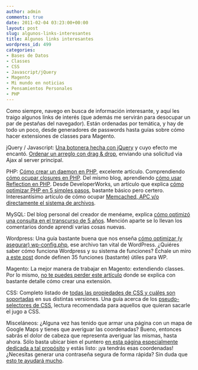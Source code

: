 ```yaml
---
author: admin
comments: true
date: 2011-02-04 03:23:00+00:00
layout: post
slug: algunos-links-interesantes
title: Algunos links interesantes
wordpress_id: 499
categories:
- Bases de Datos
- Classes
- CSS
- Javascript/jQuery
- Magento
- Mi mundo en noticias
- Pensamientos Personales
- PHP
---
```


Como siempre, navego en busca de información interesante, y aquí les traigo algunos links de interés (que además me servirán para desocupar un par de pestañas del navegador). Están ordenadas por temática, y hay de todo un poco, desde generadores de passwords hasta guías sobre cómo hacer extensiones de classes para Magento.
<!-- more -->

jQuery / Javascript:
[Una botonera hecha con jQuery](http://playground.mobily.pl/jquery/mobily-blocks/demo.html#) y cuyo efecto me encantó.
[Ordenar un arreglo con drag & drop](http://www.webresourcesdepot.com/wp-content/uploads/file/jquerydragdrop/), enviando una solicitud via Ajax al server principal.

PHP:
[Cómo crear un daemon en PHP](http://kevin.vanzonneveld.net/techblog/article/create_daemons_in_php/), excelente artículo.
Comprendiendo [cómo ocupar closures en PHP](http://codeutopia.net/blog/2009/02/20/closures-coming-in-php-53-and-thats-a-good-thing/).
Del mismo blog, aprendiendo [cómo usar Reflection en PHP](http://codeutopia.net/blog/2009/02/16/practical-uses-for-reflection/).
Desde DeveloperWorks, un artículo que explica [cómo optimizar PHP en 5 simples pasos](http://www.ibm.com/developerworks/opensource/library/os-5waystunelamp/index.html?cmp=dw&cpb=dwlin&ct=dwgra&cr=twitter&ccy=zz&csr=lambwam), bastante básico pero certero.
Interesantísimo artículo de cómo ocupar [Memcached, APC y/o directamente el sistema de archivos](http://www.rooftopsolutions.nl/blog/107).

MySQL:
Del blog personal del creador de menéame, explica [cómo optimizó una consulta en el transcurso de 5 años](http://gallir.wordpress.com/2011/02/02/optimizando-obsesivamente-las-consultas-al-mysql/). Mención aparte se lo llevan los comentarios donde aprendí varias cosas nuevas.

Wordpress:
Una guía bastante buena que nos enseña [cómo optimizar (y asegurar) wp-config.php](http://digwp.com/2010/08/pimp-your-wp-config-php/), ese archivo tan vital de WordPress.
¿Quiéres saber cómo funciona Wordpress y su sistema de funciones? Échale un miro [a este post](http://ayudawordpress.com/35-funciones-utiles-para-functions-php-en-wordpress/) donde definen 35 funciones (bastante) útiles para WP.

Magento:
La mejor manera de trabajar en Magento: extendiendo classes. Por lo mismo, [no te puedes perder este artículo](http://simonyoung.net/magento-tips/extending-an-existing-class-in-magento/) donde se explica con bastante detalle cómo crear una extensión.

CSS:
Completo listado de [todas las propiedades de CSS y cuáles son soportadas](http://css-infos.net/) en sus distintas versiones.
Una guía acerca de los [pseudo-selectores de CSS](http://www.suburban-glory.com/blog?page=125), lectura recomendada para aquellos que quieran sacarle el jugo a CSS.

Misceláneos:
¿Alguna vez has tenido que armar una página con un mapa de Google Maps y tienes que averiguar las coordenadas? Bueno, entonces sabrás el dolor de cabeza que representa averiguar las mismas, hasta ahora. Sólo basta ubicar bien el puntero [en esta página especialmente dedicada a tal propósito](http://www.agenciacreativa.net/coordenadas_google_maps.php) y estás listo: ¡ya tendrás esas coordenadas!
¿Necesitas generar una contraseña segura de forma rápida? Sin duda que [esto te ayudará mucho](http://www.thebitmill.com/tools/password.html).
